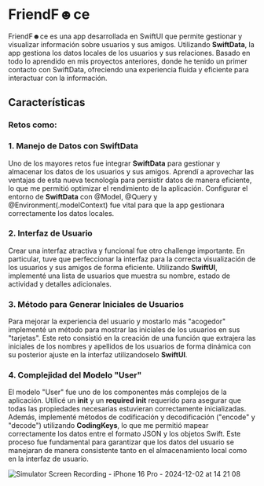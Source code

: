 # FriendF☻ce

FriendF☻ce es una app desarrollada en SwiftUI que permite gestionar y visualizar información sobre usuarios y sus amigos. Utilizando **SwiftData**, la app gestiona los datos locales de los usuarios y sus relaciones. Basado en todo lo aprendido en mis proyectos anteriores, donde he tenido un primer contacto con SwiftData, ofreciendo una experiencia fluida y eficiente para interactuar con la información.

## Características 
### Retos como: 

### 1. **Manejo de Datos con SwiftData**
Uno de los mayores retos fue integrar **SwiftData** para gestionar y almacenar los datos de los usuarios y sus amigos. Aprendí a aprovechar las ventajas de esta nueva tecnología para persistir datos de manera eficiente, lo que me permitió optimizar el rendimiento de la aplicación. Configurar el entorno de **SwiftData** con @Model, @Query  y @Environment(\.modelContext) fue vital para que la app gestionara correctamente los datos locales.

### 2. **Interfaz de Usuario**
Crear una interfaz atractiva y funcional fue otro challenge importante. En particular, tuve que perfeccionar la interfaz para la correcta visualización de los usuarios y sus amigos de forma eficiente. Utilizando **SwiftUI**, implementé una lista de usuarios que muestra su nombre, estado de actividad y detalles adicionales.

### 3. **Método para Generar Iniciales de Usuarios**
Para mejorar la experiencia del usuario y mostarlo más "acogedor" implementé un método para mostrar las iniciales de los usuarios en sus "tarjetas". Este reto consistió en la creación de una función que extrajera las iniciales de los nombres y apellidos de los usuarios de forma dinámica con su posterior ajuste en la interfaz utilizandoselo **SwiftUI**.

### 4. **Complejidad del Modelo "User"**
El modelo "User" fue uno de los componentes más complejos de la aplicación. Utilicé un **init**  y un **required init** requerido para asegurar que todas las propiedades necesarias estuvieran correctamente inicializadas. Además, implementé métodos de codificación y decodificación ("encode" y "decode") utilizando **CodingKeys**, lo que me permitió mapear correctamente los datos entre el formato JSON y los objetos Swift. Este proceso fue fundamental para garantizar que los datos del usuario se manejaran de manera consistente tanto en el almacenamiento local como en la interfaz de usuario.

![Simulator Screen Recording - iPhone 16 Pro - 2024-12-02 at 14 21 08](https://github.com/user-attachments/assets/2d0fe3cb-dc14-46ba-b4b5-91252433e36c)



